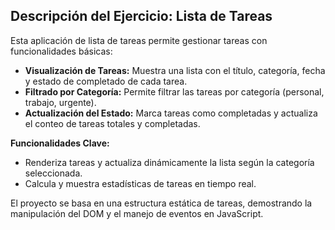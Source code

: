 ## Descripción del Ejercicio: Lista de Tareas

Esta aplicación de lista de tareas permite gestionar tareas con funcionalidades básicas:

- **Visualización de Tareas:** Muestra una lista con el título, categoría, fecha y estado de completado de cada tarea.
- **Filtrado por Categoría:** Permite filtrar las tareas por categoría (personal, trabajo, urgente).
- **Actualización del Estado:** Marca tareas como completadas y actualiza el conteo de tareas totales y completadas.

**Funcionalidades Clave:**
- Renderiza tareas y actualiza dinámicamente la lista según la categoría seleccionada.
- Calcula y muestra estadísticas de tareas en tiempo real.

El proyecto se basa en una estructura estática de tareas, demostrando la manipulación del DOM y el manejo de eventos en JavaScript.
